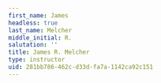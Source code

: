 ```yaml
---
first_name: James
headless: true
last_name: Melcher
middle_initial: R.
salutation: ''
title: James R. Melcher
type: instructor
uid: 281bb786-462c-d33d-fa7a-1142ca92c151
---
```

